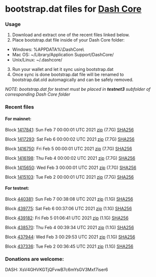 # bootstrap.dat files for [Dash Core](https://github.com/dashpay/dash)

### Usage

1. Download and extract one of the recent files linked below.
2. Place bootstrap.dat file inside of your Dash Core folder:
 - Windows: %APPDATA%\DashCore\
 - Mac OS: ~/Library/Application Support/DashCore/
 - Unix/Linux: ~/.dashcore/
3. Run your wallet and let it sync using bootstrap.dat
4. Once sync is done bootstrap.dat file will be renamed to bootstrap.dat.old automagically and can be safely removed.

_NOTE: bootstrap.dat for testnet must be placed in **testnet3** subfolder of corresponding Dash Core folder_

### Recent files

#### For mainnet:

Block [1417841](https://insight.dash.org/insight/block/0000000000000004b689b94e390f117fc3b76af8f2f25e1cb19ae4136d8c26d2): Sun Feb  7 00:00:01 UTC 2021 [zip](https://dash-bootstrap.ams3.digitaloceanspaces.com/mainnet/2021-02-07/bootstrap.dat.zip) (7.7G) [SHA256](https://dash-bootstrap.ams3.digitaloceanspaces.com/mainnet/2021-02-07/sha256.txt)

Block [1417293](https://insight.dash.org/insight/block/00000000000000102652f51b1ec4d5babe74fd2c37532e8b0329260bffc559ab): Sat Feb  6 00:00:02 UTC 2021 [zip](https://dash-bootstrap.ams3.digitaloceanspaces.com/mainnet/2021-02-06/bootstrap.dat.zip) (7.7G) [SHA256](https://dash-bootstrap.ams3.digitaloceanspaces.com/mainnet/2021-02-06/sha256.txt)

Block [1416750](https://insight.dash.org/insight/block/00000000000000077f36ee6305dba09ef3ad5dbefd7156b1641e9ed703ea4658): Fri Feb  5 00:00:01 UTC 2021 [zip](https://dash-bootstrap.ams3.digitaloceanspaces.com/mainnet/2021-02-05/bootstrap.dat.zip) (7.7G) [SHA256](https://dash-bootstrap.ams3.digitaloceanspaces.com/mainnet/2021-02-05/sha256.txt)

Block [1416198](https://insight.dash.org/insight/block/0000000000000015bc0463405e91878f8469bbbbb301380480535274dcb1ba93): Thu Feb  4 00:00:02 UTC 2021 [zip](https://dash-bootstrap.ams3.digitaloceanspaces.com/mainnet/2021-02-04/bootstrap.dat.zip) (7.7G) [SHA256](https://dash-bootstrap.ams3.digitaloceanspaces.com/mainnet/2021-02-04/sha256.txt)

Block [1415650](https://insight.dash.org/insight/block/000000000000000a3edf413a85c511b4db71c78374fd8753f002152b8acb2064): Wed Feb  3 00:00:01 UTC 2021 [zip](https://dash-bootstrap.ams3.digitaloceanspaces.com/mainnet/2021-02-03/bootstrap.dat.zip) (7.7G) [SHA256](https://dash-bootstrap.ams3.digitaloceanspaces.com/mainnet/2021-02-03/sha256.txt)

Block [1415103](https://insight.dash.org/insight/block/000000000000000d8729ae2491c9457b18c0155a89da355bfe4db00fe113653b): Tue Feb  2 00:00:01 UTC 2021 [zip](https://dash-bootstrap.ams3.digitaloceanspaces.com/mainnet/2021-02-02/bootstrap.dat.zip) (7.7G) [SHA256](https://dash-bootstrap.ams3.digitaloceanspaces.com/mainnet/2021-02-02/sha256.txt)


#### For testnet:

Block [440381](https://testnet-insight.dashevo.org/insight/block/000000bc51b1e74c4fd0319455971aee9d46e41ae7aa60c88bbd3718e8aa04d5): Sun Feb  7 00:38:08 UTC 2021 [zip](https://dash-bootstrap.ams3.digitaloceanspaces.com/testnet/2021-02-07/bootstrap.dat.zip) (1.1G) [SHA256](https://dash-bootstrap.ams3.digitaloceanspaces.com/testnet/2021-02-07/sha256.txt)

Block [439775](https://testnet-insight.dashevo.org/insight/block/0000020becffdc42ef30aefcccdb163eef9a0b551f0252dd57bdfcdab70bf87a): Sat Feb  6 00:37:06 UTC 2021 [zip](https://dash-bootstrap.ams3.digitaloceanspaces.com/testnet/2021-02-06/bootstrap.dat.zip) (1.1G) [SHA256](https://dash-bootstrap.ams3.digitaloceanspaces.com/testnet/2021-02-06/sha256.txt)

Block [439182](https://testnet-insight.dashevo.org/insight/block/0000018f44f8a6006ee6930f407d9de176564cb7af8578a1d663c1328320e9b3): Fri Feb  5 01:06:41 UTC 2021 [zip](https://dash-bootstrap.ams3.digitaloceanspaces.com/testnet/2021-02-05/bootstrap.dat.zip) (1.1G) [SHA256](https://dash-bootstrap.ams3.digitaloceanspaces.com/testnet/2021-02-05/sha256.txt)

Block [438570](https://testnet-insight.dashevo.org/insight/block/000000ee6786a3b62929e0316e61d62036f9cbb3fd4abb85b560986ef3644e23): Thu Feb  4 00:39:34 UTC 2021 [zip](https://dash-bootstrap.ams3.digitaloceanspaces.com/testnet/2021-02-04/bootstrap.dat.zip) (1.1G) [SHA256](https://dash-bootstrap.ams3.digitaloceanspaces.com/testnet/2021-02-04/sha256.txt)

Block [437944](https://testnet-insight.dashevo.org/insight/block/000000a64f7e01482b91149bd2491ed7f4543729ef7f45cbc291076d56d38207): Wed Feb  3 00:29:53 UTC 2021 [zip](https://dash-bootstrap.ams3.digitaloceanspaces.com/testnet/2021-02-03/bootstrap.dat.zip) (1.1G) [SHA256](https://dash-bootstrap.ams3.digitaloceanspaces.com/testnet/2021-02-03/sha256.txt)

Block [437336](https://testnet-insight.dashevo.org/insight/block/000001b49e960f1af31e0b3ad1d977c6f9d4a25c204cccbfbcced8c68394ab09): Tue Feb  2 00:36:45 UTC 2021 [zip](https://dash-bootstrap.ams3.digitaloceanspaces.com/testnet/2021-02-02/bootstrap.dat.zip) (1.1G) [SHA256](https://dash-bootstrap.ams3.digitaloceanspaces.com/testnet/2021-02-02/sha256.txt)


### Donations are welcome:

DASH: XsV4GHVKGTjQFvwB7c6mYsGV3Mxf7iser6
